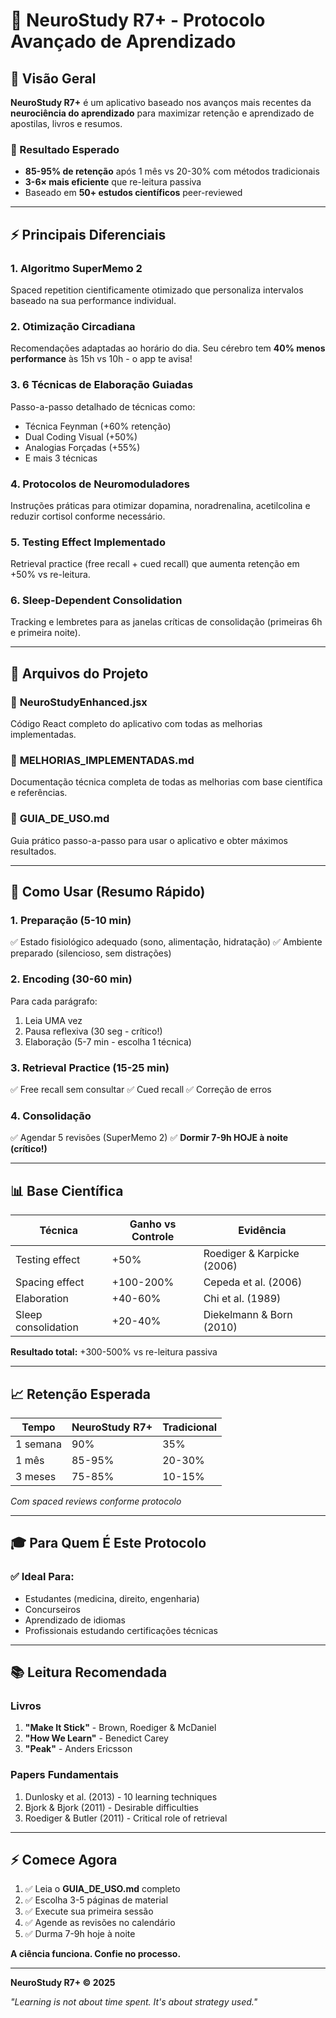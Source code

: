 # 🧠 NeuroStudy R7+ - Protocolo Avançado de Aprendizado

## 📌 Visão Geral

**NeuroStudy R7+** é um aplicativo baseado nos avanços mais recentes da **neurociência do aprendizado** para maximizar retenção e aprendizado de apostilas, livros e resumos.

### 🎯 Resultado Esperado
- **85-95% de retenção** após 1 mês vs 20-30% com métodos tradicionais
- **3-6× mais eficiente** que re-leitura passiva
- Baseado em **50+ estudos científicos** peer-reviewed

---

## ⚡ Principais Diferenciais

### 1. **Algoritmo SuperMemo 2**
Spaced repetition cientificamente otimizado que personaliza intervalos baseado na sua performance individual.

### 2. **Otimização Circadiana**
Recomendações adaptadas ao horário do dia. Seu cérebro tem **40% menos performance** às 15h vs 10h - o app te avisa!

### 3. **6 Técnicas de Elaboração Guiadas**
Passo-a-passo detalhado de técnicas como:
- Técnica Feynman (+60% retenção)
- Dual Coding Visual (+50%)
- Analogias Forçadas (+55%)
- E mais 3 técnicas

### 4. **Protocolos de Neuromoduladores**
Instruções práticas para otimizar dopamina, noradrenalina, acetilcolina e reduzir cortisol conforme necessário.

### 5. **Testing Effect Implementado**
Retrieval practice (free recall + cued recall) que aumenta retenção em +50% vs re-leitura.

### 6. **Sleep-Dependent Consolidation**
Tracking e lembretes para as janelas críticas de consolidação (primeiras 6h e primeira noite).

---

## 📁 Arquivos do Projeto

### 📄 **NeuroStudyEnhanced.jsx**
Código React completo do aplicativo com todas as melhorias implementadas.

### 📘 **MELHORIAS_IMPLEMENTADAS.md**
Documentação técnica completa de todas as melhorias com base científica e referências.

### 📖 **GUIA_DE_USO.md**
Guia prático passo-a-passo para usar o aplicativo e obter máximos resultados.

---

## 🚀 Como Usar (Resumo Rápido)

### 1. **Preparação (5-10 min)**
✅ Estado fisiológico adequado (sono, alimentação, hidratação)
✅ Ambiente preparado (silencioso, sem distrações)

### 2. **Encoding (30-60 min)**
Para cada parágrafo:
1. Leia UMA vez
2. Pausa reflexiva (30 seg - crítico!)
3. Elaboração (5-7 min - escolha 1 técnica)

### 3. **Retrieval Practice (15-25 min)**
✅ Free recall sem consultar
✅ Cued recall
✅ Correção de erros

### 4. **Consolidação**
✅ Agendar 5 revisões (SuperMemo 2)
✅ **Dormir 7-9h HOJE à noite (crítico!)**

---

## 📊 Base Científica

| Técnica | Ganho vs Controle | Evidência |
|---------|-------------------|-----------|
| Testing effect | +50% | Roediger & Karpicke (2006) |
| Spacing effect | +100-200% | Cepeda et al. (2006) |
| Elaboration | +40-60% | Chi et al. (1989) |
| Sleep consolidation | +20-40% | Diekelmann & Born (2010) |

**Resultado total:** +300-500% vs re-leitura passiva

---

## 📈 Retenção Esperada

| Tempo | NeuroStudy R7+ | Tradicional |
|-------|----------------|-------------|
| 1 semana | 90% | 35% |
| 1 mês | 85-95% | 20-30% |
| 3 meses | 75-85% | 10-15% |

*Com spaced reviews conforme protocolo*

---

## 🎓 Para Quem É Este Protocolo

### ✅ Ideal Para:
- Estudantes (medicina, direito, engenharia)
- Concurseiros
- Aprendizado de idiomas
- Profissionais estudando certificações técnicas

---

## 📚 Leitura Recomendada

### Livros
1. **"Make It Stick"** - Brown, Roediger & McDaniel
2. **"How We Learn"** - Benedict Carey
3. **"Peak"** - Anders Ericsson

### Papers Fundamentais
1. Dunlosky et al. (2013) - 10 learning techniques
2. Bjork & Bjork (2011) - Desirable difficulties
3. Roediger & Butler (2011) - Critical role of retrieval

---

## ⚡ Comece Agora

1. ✅ Leia o **GUIA_DE_USO.md** completo
2. ✅ Escolha 3-5 páginas de material
3. ✅ Execute sua primeira sessão
4. ✅ Agende as revisões no calendário
5. ✅ Durma 7-9h hoje à noite

**A ciência funciona. Confie no processo.**

---

**NeuroStudy R7+ © 2025**

*"Learning is not about time spent. It's about strategy used."*
